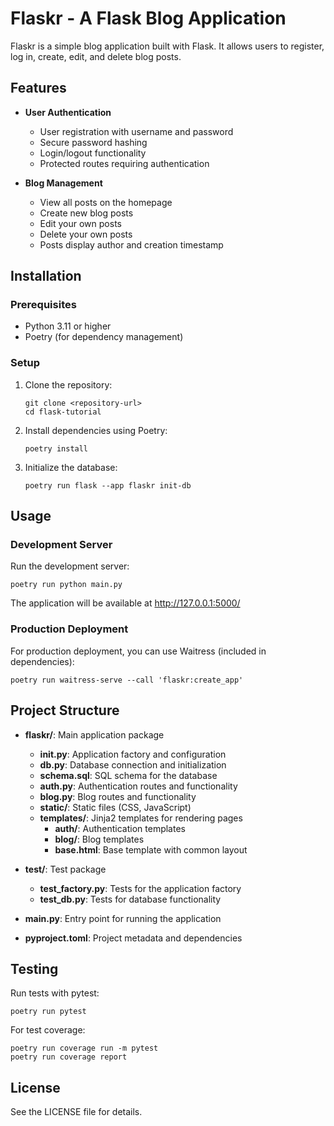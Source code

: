 # Flaskr - A Flask Blog Application

Flaskr is a simple blog application built with Flask. It allows users to register, log in, create, edit, and delete blog posts.

## Features

- **User Authentication**
  - User registration with username and password
  - Secure password hashing
  - Login/logout functionality
  - Protected routes requiring authentication

- **Blog Management**
  - View all posts on the homepage
  - Create new blog posts
  - Edit your own posts
  - Delete your own posts
  - Posts display author and creation timestamp

## Installation

### Prerequisites
- Python 3.11 or higher
- Poetry (for dependency management)

### Setup

1. Clone the repository:
   ```
   git clone <repository-url>
   cd flask-tutorial
   ```

2. Install dependencies using Poetry:
   ```
   poetry install
   ```

3. Initialize the database:
   ```
   poetry run flask --app flaskr init-db
   ```

## Usage

### Development Server

Run the development server:
```
poetry run python main.py
```

The application will be available at http://127.0.0.1:5000/

### Production Deployment

For production deployment, you can use Waitress (included in dependencies):
```
poetry run waitress-serve --call 'flaskr:create_app'
```

## Project Structure

- **flaskr/**: Main application package
  - **__init__.py**: Application factory and configuration
  - **db.py**: Database connection and initialization
  - **schema.sql**: SQL schema for the database
  - **auth.py**: Authentication routes and functionality
  - **blog.py**: Blog routes and functionality
  - **static/**: Static files (CSS, JavaScript)
  - **templates/**: Jinja2 templates for rendering pages
    - **auth/**: Authentication templates
    - **blog/**: Blog templates
    - **base.html**: Base template with common layout

- **test/**: Test package
  - **test_factory.py**: Tests for the application factory
  - **test_db.py**: Tests for database functionality

- **main.py**: Entry point for running the application
- **pyproject.toml**: Project metadata and dependencies

## Testing

Run tests with pytest:
```
poetry run pytest
```

For test coverage:
```
poetry run coverage run -m pytest
poetry run coverage report
```

## License

See the LICENSE file for details.
